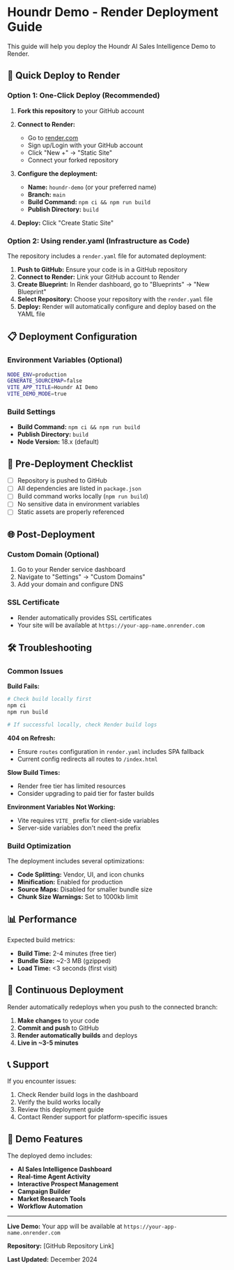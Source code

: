 # Houndr Demo - Render Deployment Guide

This guide will help you deploy the Houndr AI Sales Intelligence Demo to Render.

## 🚀 Quick Deploy to Render

### Option 1: One-Click Deploy (Recommended)

1. **Fork this repository** to your GitHub account
2. **Connect to Render:**
   - Go to [render.com](https://render.com)
   - Sign up/Login with your GitHub account
   - Click "New +" → "Static Site"
   - Connect your forked repository

3. **Configure the deployment:**
   - **Name:** `houndr-demo` (or your preferred name)
   - **Branch:** `main`
   - **Build Command:** `npm ci && npm run build`
   - **Publish Directory:** `build`

4. **Deploy:** Click "Create Static Site"

### Option 2: Using render.yaml (Infrastructure as Code)

The repository includes a `render.yaml` file for automated deployment:

1. **Push to GitHub:** Ensure your code is in a GitHub repository
2. **Connect to Render:** Link your GitHub account to Render
3. **Create Blueprint:** In Render dashboard, go to "Blueprints" → "New Blueprint"
4. **Select Repository:** Choose your repository with the `render.yaml` file
5. **Deploy:** Render will automatically configure and deploy based on the YAML file

## 📋 Deployment Configuration

### Environment Variables (Optional)
```bash
NODE_ENV=production
GENERATE_SOURCEMAP=false
VITE_APP_TITLE=Houndr AI Demo
VITE_DEMO_MODE=true
```

### Build Settings
- **Build Command:** `npm ci && npm run build`
- **Publish Directory:** `build`
- **Node Version:** 18.x (default)

## 🔧 Pre-Deployment Checklist

- [ ] Repository is pushed to GitHub
- [ ] All dependencies are listed in `package.json`
- [ ] Build command works locally (`npm run build`)
- [ ] No sensitive data in environment variables
- [ ] Static assets are properly referenced

## 🌐 Post-Deployment

### Custom Domain (Optional)
1. Go to your Render service dashboard
2. Navigate to "Settings" → "Custom Domains"
3. Add your domain and configure DNS

### SSL Certificate
- Render automatically provides SSL certificates
- Your site will be available at `https://your-app-name.onrender.com`

## 🛠 Troubleshooting

### Common Issues

**Build Fails:**
```bash
# Check build locally first
npm ci
npm run build

# If successful locally, check Render build logs
```

**404 on Refresh:**
- Ensure `routes` configuration in `render.yaml` includes SPA fallback
- Current config redirects all routes to `/index.html`

**Slow Build Times:**
- Render free tier has limited resources
- Consider upgrading to paid tier for faster builds

**Environment Variables Not Working:**
- Vite requires `VITE_` prefix for client-side variables
- Server-side variables don't need the prefix

### Build Optimization

The deployment includes several optimizations:
- **Code Splitting:** Vendor, UI, and icon chunks
- **Minification:** Enabled for production
- **Source Maps:** Disabled for smaller bundle size
- **Chunk Size Warnings:** Set to 1000kb limit

## 📊 Performance

Expected build metrics:
- **Build Time:** 2-4 minutes (free tier)
- **Bundle Size:** ~2-3 MB (gzipped)
- **Load Time:** <3 seconds (first visit)

## 🔄 Continuous Deployment

Render automatically redeploys when you push to the connected branch:

1. **Make changes** to your code
2. **Commit and push** to GitHub
3. **Render automatically builds** and deploys
4. **Live in ~3-5 minutes**

## 📞 Support

If you encounter issues:
1. Check Render build logs in the dashboard
2. Verify the build works locally
3. Review this deployment guide
4. Contact Render support for platform-specific issues

## 🎯 Demo Features

The deployed demo includes:
- **AI Sales Intelligence Dashboard**
- **Real-time Agent Activity**
- **Interactive Prospect Management**
- **Campaign Builder**
- **Market Research Tools**
- **Workflow Automation**

---

**Live Demo:** Your app will be available at `https://your-app-name.onrender.com`

**Repository:** [GitHub Repository Link]

**Last Updated:** December 2024
